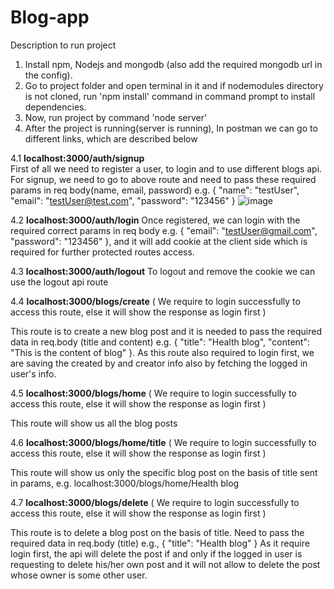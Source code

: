 # Blog-app

Description to run project

1. Install npm, Nodejs and mongodb (also add the required mongodb url in the config).
2. Go to project folder and open terminal in it and if nodemodules directory is not cloned, run 'npm install' command in command prompt to install dependencies.
3. Now, run project by command 'node server'
4. After the project is running(server is running), In postman we can go to different links, which are described below



4.1 **localhost:3000/auth/signup**  
First of all we need to register a user, to login and to use different blogs api.
  For signup, we need to go to above route and need to pass these required params in req body(name, email, password) e.g. { "name": "testUser", "email": "testUser@test.com", "password": "123456" }
  ![image](https://user-images.githubusercontent.com/68643754/132987562-e5388ff8-70cf-451a-931b-0d867f061242.png)

  
  
4.2 **localhost:3000/auth/login**
Once registered, we can login with the required correct params in req body e.g. { "email": "testUser@gmail.com", "password": "123456" }, and it will add cookie at   the client side which is required for further protected routes access.
  
  
  
4.3 **localhost:3000/auth/logout**
To logout and remove the cookie we can use the logout api route
 
 
 
4.4 **localhost:3000/blogs/create** (  We require to login successfully to access this route, else it will show the response as login first ) 

  This route is to create a new blog post and it is needed to pass the required data in req.body (title and content) e.g. { "title": "Health blog", "content": "This is the content of blog" }. As this route also required to login first, we are saving the created by and creator info also by fetching the logged in user's info.
 
 
 
4.5 **localhost:3000/blogs/home** (  We require to login successfully to access this route, else it will show the response as login first )

  This route will show us all the blog posts
  
  
  
4.6 **localhost:3000/blogs/home/title** (  We require to login successfully to access this route, else it will show the response as login first )

  This route will show us only the specific blog post on the basis of title sent in params, e.g. localhost:3000/blogs/home/Health blog
  
    
    
    
4.7 **localhost:3000/blogs/delete**  (  We require to login successfully to access this route, else it will show the response as login first )

  This route is to delete a blog post on the basis of title. Need to pass the required data in req.body (title) e.g., { "title": "Health blog" }
  As it require login first, the api will delete the post if and only if the logged in user is requesting to delete his/her own post and it will not allow to delete the post whose owner is some other user.
  
  
 
